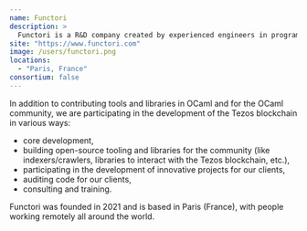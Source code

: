 ```yaml
---
name: Functori
description: >
  Functori is a R&D company created by experienced engineers in programming languages (particularly OCaml), formal verification (automated reasoning, model checking, ...), and blockchain technology (core, smart contracts and applications development).
site: "https://www.functori.com"
image: /users/functori.png
locations:
  - "Paris, France"
consortium: false
---
```


In addition to contributing tools and libraries in OCaml and for the
OCaml community, we are participating in the development of the Tezos
blockchain in various ways:

 - core development,
 - building open-source tooling and libraries for the community (like
indexers/crawlers, libraries to interact with the Tezos blockchain,
etc.),
 - participating in the development of innovative projects for
our clients,
 - auditing code for our clients,
 - consulting and training.

Functori was founded in 2021 and is based in Paris (France), with
people working remotely all around the world.
